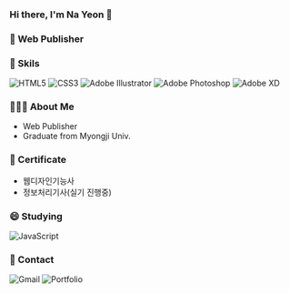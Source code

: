 ###  Hi there, I'm Na Yeon 👋
### 🌱 Web Publisher
### 🔨 Skils<br>
![HTML5](https://img.shields.io/badge/html5-%23E34F26.svg?style=for-the-badge&logo=html5&logoColor=white) 
![CSS3](https://img.shields.io/badge/css3-%231572B6.svg?style=for-the-badge&logo=css3&logoColor=white)
![Adobe Illustrator](https://img.shields.io/badge/adobe%20illustrator-%23FF9A00.svg?style=for-the-badge&logo=adobe%20illustrator&logoColor=white)
![Adobe Photoshop](https://img.shields.io/badge/adobe%20photoshop-%2331A8FF.svg?style=for-the-badge&logo=adobe%20photoshop&logoColor=white)
![Adobe XD](https://img.shields.io/badge/Adobe%20XD-470137?style=for-the-badge&logo=Adobe%20XD&logoColor=#FF61F6)

### 🙋🏻‍♀️ About Me <br>
<ul>
<li>Web Publisher</li>
<li>Graduate from Myongji Univ.</li>
</ul>

### 📃 Certificate<br>
<ul>
<li>웹디자인기능사</li>
<li>정보처리기사(실기 진행중)</li>
</ul>

### 😄 Studying  <br>
![JavaScript](https://img.shields.io/badge/javascript-%23323330.svg?style=for-the-badge&logo=javascript&logoColor=%23F7DF1E)

### 💌 Contact <br>
![Gmail](https://img.shields.io/badge/na98729@gmail.com-D14836?style=for-the-badge&logo=gmail&logoColor=white)
![Portfolio](https://img.shields.io/badge/Portfolio-%23000000.svg?style=for-the-badge&logo=firefox&logoColor=#FF7139)


<!--
**nayeon000/nayeon000** is a ✨ _special_ ✨ repository because its `README.md` (this file) appears on your GitHub profile.

Here are some ideas to get you started:

- 🔭 I’m currently working on ...
- 🌱 I’m currently learning ...
- 👯 I’m looking to collaborate on ...
- 🤔 I’m looking for help with ...
- 💬 Ask me about ...
- 📫 How to reach me: ...
- 😄 Pronouns: ...
- ⚡ Fun fact: ...
-->

